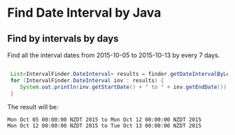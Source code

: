 # Find Date Interval by Java

## Find by intervals by days

Find all the interval dates from 2015-10-05 to 2015-10-13 by every 7 days.

``` java

 List<IntervalFinder.DateInterval> results = finder.getDateIntervalByLength(finder.getDate("2015-10-05"), finder.getDate("2015-10-13"), 7);
 for (IntervalFinder.DateInterval inv : results) {
    System.out.println(inv.getStartDate() + " to " + inv.getEndDate());
 }

```
The result will be:
```
Mon Oct 05 00:00:00 NZDT 2015 to Mon Oct 12 00:00:00 NZDT 2015
Mon Oct 12 00:00:00 NZDT 2015 to Tue Oct 13 00:00:00 NZDT 2015

```